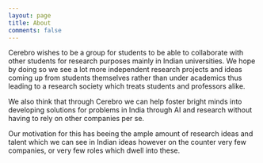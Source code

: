 ```yaml
---
layout: page
title: About
comments: false
---
```


Cerebro wishes to be a group for students to be able to collaborate with other students for research purposes mainly in Indian universities. We hope by doing so we see a lot more independent research projects and ideas coming up from students themselves rather than under academics thus leading to a research society which treats students and professors alike. 

We also think that through Cerebro we can help foster bright minds into developing solutions for problems in India through AI and research without having to rely on other companies per se. 

Our motivation for this has beeing the ample amount of research ideas and talent which we can see in Indian ideas however on the counter very few companies, or very few roles which dwell into these. 


